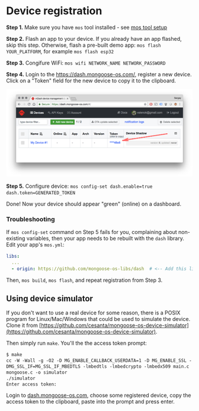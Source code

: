 # Device registration

**Step 1.** Make sure you have `mos` tool installed - see [mos tool setup](../quickstart/setup.md)

**Step 2.** Flash an app to your device. If you already have an
app flashed, skip this step. Otherwise, flash a pre-built demo
app: `mos flash YOUR_PLATFORM`, for example `mos flash esp32`

**Step 3.** Congifure WiFi: `mos wifi NETWORK_NAME NETWORK_PASSWORD`

**Step 4.** Login to the https://dash.mongoose-os.com/, register a new device.
Click on a "Token" field for the new device to copy it to the clipboard.

<img src="./dash8.png" class="w-75 pb-3" />

**Step 5.** Configure device: `mos config-set dash.enable=true dash.token=GENERATED_TOKEN`

Done! Now your device should appear "green" (online) on a dashboard.


### Troubleshooting

If `mos config-set` command on Step 5 fails for you, complaining
about non-existing variables, then your app needs to be rebuilt with the
`dash` library. Edit your app's `mos.yml`:

```yaml
libs:
  ...
  - origin: https://github.com/mongoose-os-libs/dash  # <-- Add this line!
```

Then, `mos build`, `mos flash`, and repeat registration from Step 3.


## Using device simulator

If you don't want to use a real device for some reason, there
is a POSIX program for Linux/Mac/Windows that could be used to simulate
the device. Clone it from
[https://github.com/cesanta/mongoose-os-device-simulator](https://github.com/cesanta/mongoose-os-device-simulator).

Then simply run `make`. You'll the the access token prompt:

```
$ make
cc -W -Wall -g -O2 -D MG_ENABLE_CALLBACK_USERDATA=1 -D MG_ENABLE_SSL -DMG_SSL_IF=MG_SSL_IF_MBEDTLS -lmbedtls -lmbedcrypto -lmbedx509 main.c mongoose.c -o simulator
./simulator
Enter access token: 
```

Login to [dash.mongoose-os.com](https://dash.mongoose-os.com), choose some
registered device, copy the
access token to the clipboard, paste into the prompt and press enter.

